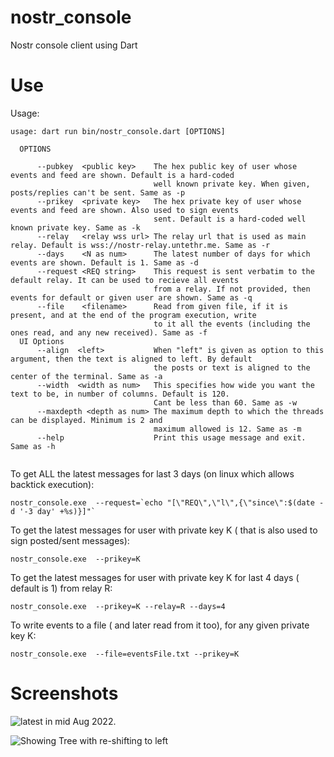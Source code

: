 # nostr_console
Nostr console client using Dart

# Use


Usage: 

```
usage: dart run bin/nostr_console.dart [OPTIONS] 

  OPTIONS

      --pubkey  <public key>    The hex public key of user whose events and feed are shown. Default is a hard-coded
                                well known private key. When given, posts/replies can't be sent. Same as -p
      --prikey  <private key>   The hex private key of user whose events and feed are shown. Also used to sign events 
                                sent. Default is a hard-coded well known private key. Same as -k
      --relay   <relay wss url> The relay url that is used as main relay. Default is wss://nostr-relay.untethr.me. Same as -r
      --days    <N as num>      The latest number of days for which events are shown. Default is 1. Same as -d
      --request <REQ string>    This request is sent verbatim to the default relay. It can be used to recieve all events
                                from a relay. If not provided, then events for default or given user are shown. Same as -q
      --file    <filename>      Read from given file, if it is present, and at the end of the program execution, write
                                to it all the events (including the ones read, and any new received). Same as -f                                
  UI Options                                
      --align  <left>           When "left" is given as option to this argument, then the text is aligned to left. By default
                                the posts or text is aligned to the center of the terminal. Same as -a 
      --width  <width as num>   This specifies how wide you want the text to be, in number of columns. Default is 120. 
                                Cant be less than 60. Same as -w
      --maxdepth <depth as num> The maximum depth to which the threads can be displayed. Minimum is 2 and
                                maximum allowed is 12. Same as -m
      --help                    Print this usage message and exit. Same as -h
                               
```                                

To get ALL the latest messages for last 3 days (on linux which allows backtick execution): 

```
nostr_console.exe  --request=`echo "[\"REQ\",\"l\",{\"since\":$(date -d '-3 day' +%s)}]"`
```
 
To get the latest messages for user with private key K ( that is also used to sign posted/sent messages): 
 
```
nostr_console.exe  --prikey=K
```

To get the latest messages for user with private key K for last 4 days ( default is 1) from relay R: 
 
```
nostr_console.exe  --prikey=K --relay=R --days=4 
```

 To write events to a file ( and later read from it too), for any given private key K:

```
nostr_console.exe  --file=eventsFile.txt --prikey=K
```

 
 # Screenshots

![latest](https://pbs.twimg.com/media/FachGW3agAAele4?format=png&name=4096x4096) in mid Aug 2022.

![Showing Tree with re-shifting to left](https://pbs.twimg.com/media/Fao3E1bUUAAIti1?format=png&name=4096x4096)






 
